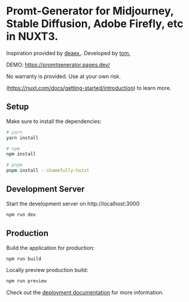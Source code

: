 # Promt-Generator for Midjourney, Stable Diffusion, Adobe Firefly, etc in NUXT3.

Inspiration provided by [ deaex.](https://deaex.at). Developed by [tom.](https://leiter.cc)

DEMO: https://promtgenerator.pages.dev/

No warranty is provided. Use at your own risk.


(https://nuxt.com/docs/getting-started/introduction) to learn more.

## Setup

Make sure to install the dependencies:

```bash
# yarn
yarn install

# npm
npm install

# pnpm
pnpm install --shamefully-hoist
```

## Development Server

Start the development server on http://localhost:3000

```bash
npm run dev
```

## Production

Build the application for production:

```bash
npm run build
```

Locally preview production build:

```bash
npm run preview
```

Check out the [deployment documentation](https://nuxt.com/docs/getting-started/deployment) for more information.
